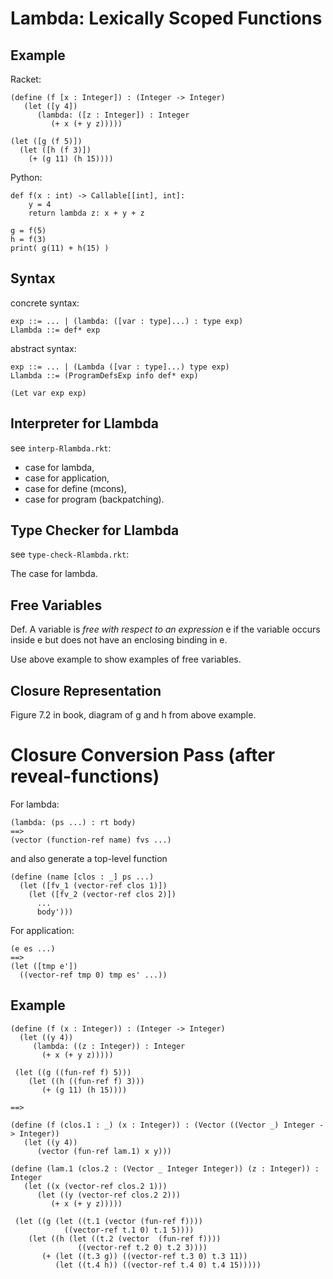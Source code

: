 # Lambda: Lexically Scoped Functions

## Example

Racket:

    (define (f [x : Integer]) : (Integer -> Integer)
       (let ([y 4])
          (lambda: ([z : Integer]) : Integer
             (+ x (+ y z)))))

    (let ([g (f 5)])
      (let ([h (f 3)])
        (+ (g 11) (h 15))))

Python:

	def f(x : int) -> Callable[[int], int]:
		y = 4
		return lambda z: x + y + z

	g = f(5)
	h = f(3)
	print( g(11) + h(15) )


## Syntax

concrete syntax:

    exp ::= ... | (lambda: ([var : type]...) : type exp)
    Llambda ::= def* exp

abstract syntax:

    exp ::= ... | (Lambda ([var : type]...) type exp)
    Llambda ::= (ProgramDefsExp info def* exp)

    (Let var exp exp)

## Interpreter for Llambda

see `interp-Rlambda.rkt`:

* case for lambda, 
* case for application, 
* case for define (mcons), 
* case for program (backpatching).

## Type Checker for Llambda

see `type-check-Rlambda.rkt`:

The case for lambda.

## Free Variables

Def. A variable is *free with respect to an expression* e if the
variable occurs inside e but does not have an enclosing binding in e.

Use above example to show examples of free variables.

## Closure Representation

Figure 7.2 in book, diagram of g and h from above example.

# Closure Conversion Pass (after reveal-functions)

For lambda:

    (lambda: (ps ...) : rt body)
    ==>
    (vector (function-ref name) fvs ...)

and also generate a top-level function

    (define (name [clos : _] ps ...)
      (let ([fv_1 (vector-ref clos 1)])
        (let ([fv_2 (vector-ref clos 2)])
          ...
          body')))
        
For application:

    (e es ...)
    ==>
    (let ([tmp e'])
      ((vector-ref tmp 0) tmp es' ...))

## Example

    (define (f (x : Integer)) : (Integer -> Integer)
      (let ((y 4))
         (lambda: ((z : Integer)) : Integer
           (+ x (+ y z)))))

     (let ((g ((fun-ref f) 5)))
        (let ((h ((fun-ref f) 3)))
           (+ (g 11) (h 15))))
           
    ==>
    
    (define (f (clos.1 : _) (x : Integer)) : (Vector ((Vector _) Integer -> Integer))
       (let ((y 4))
          (vector (fun-ref lam.1) x y)))
          
    (define (lam.1 (clos.2 : (Vector _ Integer Integer)) (z : Integer)) : Integer
       (let ((x (vector-ref clos.2 1)))
          (let ((y (vector-ref clos.2 2)))
             (+ x (+ y z)))))
             
     (let ((g (let ((t.1 (vector (fun-ref f))))
                ((vector-ref t.1 0) t.1 5))))
        (let ((h (let ((t.2 (vector  (fun-ref f))))
                   ((vector-ref t.2 0) t.2 3))))
           (+ (let ((t.3 g)) ((vector-ref t.3 0) t.3 11))
              (let ((t.4 h)) ((vector-ref t.4 0) t.4 15)))))
